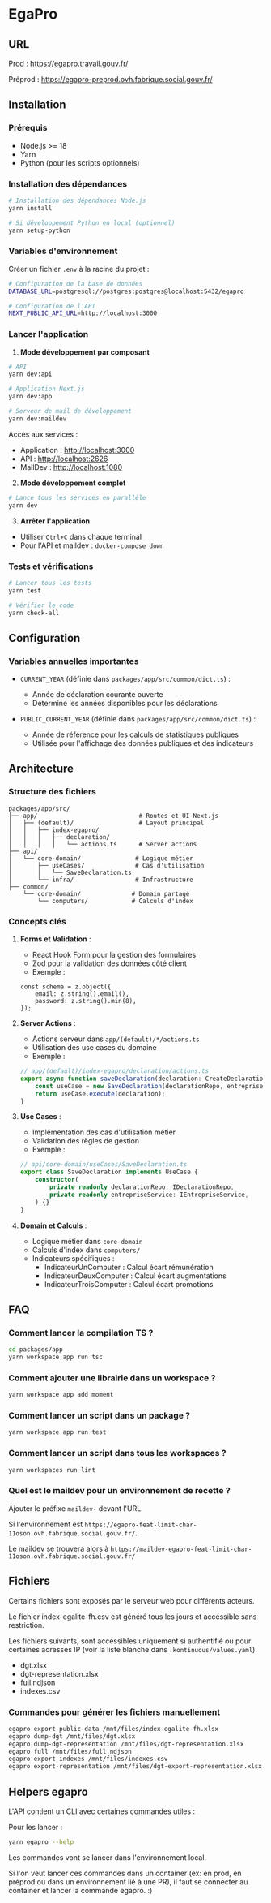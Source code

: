 # EgaPro

## URL

Prod : <https://egapro.travail.gouv.fr/>

Préprod : <https://egapro-preprod.ovh.fabrique.social.gouv.fr/>

## Installation

### Prérequis

-   Node.js >= 18
-   Yarn
-   Python (pour les scripts optionnels)

### Installation des dépendances

```bash
# Installation des dépendances Node.js
yarn install

# Si développement Python en local (optionnel)
yarn setup-python
```

### Variables d'environnement

Créer un fichier `.env` à la racine du projet :

```bash
# Configuration de la base de données
DATABASE_URL=postgresql://postgres:postgres@localhost:5432/egapro

# Configuration de l'API
NEXT_PUBLIC_API_URL=http://localhost:3000
```

### Lancer l'application

1. **Mode développement par composant**

```bash
# API
yarn dev:api

# Application Next.js
yarn dev:app

# Serveur de mail de développement
yarn dev:maildev
```

Accès aux services :

-   Application : [http://localhost:3000](http://localhost:3000)
-   API : [http://localhost:2626](http://localhost:2626)
-   MailDev : [http://localhost:1080](http://localhost:1080)

2. **Mode développement complet**

```bash
# Lance tous les services en parallèle
yarn dev
```

3. **Arrêter l'application**

-   Utiliser `Ctrl+C` dans chaque terminal
-   Pour l'API et maildev : `docker-compose down`

### Tests et vérifications

```bash
# Lancer tous les tests
yarn test

# Vérifier le code
yarn check-all
```

## Configuration

### Variables annuelles importantes

-   `CURRENT_YEAR` (définie dans `packages/app/src/common/dict.ts`) :

    -   Année de déclaration courante ouverte
    -   Détermine les années disponibles pour les déclarations

-   `PUBLIC_CURRENT_YEAR` (définie dans `packages/app/src/common/dict.ts`) :
    -   Année de référence pour les calculs de statistiques publiques
    -   Utilisée pour l'affichage des données publiques et des indicateurs

## Architecture

### Structure des fichiers

```
packages/app/src/
├── app/                            # Routes et UI Next.js
│   ├── (default)/                  # Layout principal
│   │   ├── index-egapro/
│   │   │   ├── declaration/
│   │   │   │   └── actions.ts      # Server actions
├── api/
│   └── core-domain/               # Logique métier
│       ├── useCases/              # Cas d'utilisation
│       │   └── SaveDeclaration.ts
│       └── infra/                 # Infrastructure
├── common/
    └── core-domain/              # Domain partagé
        └── computers/            # Calculs d'index
```

### Concepts clés

1. **Forms et Validation** :

    - React Hook Form pour la gestion des formulaires
    - Zod pour la validation des données côté client
    - Exemple :

    ```tsx
    const schema = z.object({
        email: z.string().email(),
        password: z.string().min(8),
    });
    ```

2. **Server Actions** :

    - Actions serveur dans `app/(default)/*/actions.ts`
    - Utilisation des use cases du domaine
    - Exemple :

    ```ts
    // app/(default)/index-egapro/declaration/actions.ts
    export async function saveDeclaration(declaration: CreateDeclarationDTO) {
        const useCase = new SaveDeclaration(declarationRepo, entrepriseService);
        return useCase.execute(declaration);
    }
    ```

3. **Use Cases** :

    - Implémentation des cas d'utilisation métier
    - Validation des règles de gestion
    - Exemple :

    ```ts
    // api/core-domain/useCases/SaveDeclaration.ts
    export class SaveDeclaration implements UseCase {
        constructor(
            private readonly declarationRepo: IDeclarationRepo,
            private readonly entrepriseService: IEntrepriseService,
        ) {}
    }
    ```

4. **Domain et Calculs** :
    - Logique métier dans `core-domain`
    - Calculs d'index dans `computers/`
    - Indicateurs spécifiques :
        - IndicateurUnComputer : Calcul écart rémunération
        - IndicateurDeuxComputer : Calcul écart augmentations
        - IndicateurTroisComputer : Calcul écart promotions

## FAQ

### Comment lancer la compilation TS ?

```bash
cd packages/app
yarn workspace app run tsc
```

### Comment ajouter une librairie dans un workspace ?

```bash
yarn workspace app add moment
```

### Comment lancer un script dans un package ?

```bash
yarn workspace app run test
```

### Comment lancer un script dans tous les workspaces ?

```bash
yarn workspaces run lint
```

### Quel est le maildev pour un environnement de recette ?

Ajouter le préfixe `maildev-` devant l'URL.

Si l'environnement est `https://egapro-feat-limit-char-11oson.ovh.fabrique.social.gouv.fr/`.

Le maildev se trouvera alors à `https://maildev-egapro-feat-limit-char-11oson.ovh.fabrique.social.gouv.fr/`

## Fichiers

Certains fichiers sont exposés par le serveur web pour différents acteurs.

Le fichier index-egalite-fh.csv est généré tous les jours et accessible sans restriction.

Les fichiers suivants, sont accessibles uniquement si authentifié ou pour certaines adresses IP (voir la liste blanche dans `.kontinuous/values.yaml`).

-   dgt.xlsx
-   dgt-representation.xlsx
-   full.ndjson
-   indexes.csv

### Commandes pour générer les fichiers manuellement

```sh
egapro export-public-data /mnt/files/index-egalite-fh.xlsx
egapro dump-dgt /mnt/files/dgt.xlsx
egapro dump-dgt-representation /mnt/files/dgt-representation.xlsx
egapro full /mnt/files/full.ndjson
egapro export-indexes /mnt/files/indexes.csv
egapro export-representation /mnt/files/dgt-export-representation.xlsx
```

## Helpers egapro

L'API contient un CLI avec certaines commandes utiles :

Pour les lancer :

```sh
yarn egapro --help
```

Les commandes vont se lancer dans l'environnement local.

Si l'on veut lancer ces commandes dans un container (ex: en prod, en préprod ou dans un environnement lié à une PR), il faut se connecter au container et lancer la commande egapro.
:)
